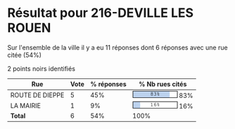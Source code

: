 # Résultat pour 216-DEVILLE LES ROUEN

Sur l'ensemble de la ville il y a eu 11 réponses dont 6 réponses avec une rue citée (54%)

2 points noirs identifiés

| Rue | Vote | % réponses | % Nb rues cités|
|-----|------|------------|----------------|
| ROUTE DE DIEPPE | 5 | 45% | <img src="../../img/bar_83.gif" />&nbsp;83%|
| LA MAIRIE | 1 | 9% | <img src="../../img/bar_16.gif" />&nbsp;16%|
| **Total** | 6 | 54% | 100%|
